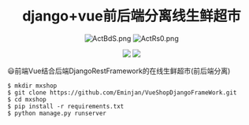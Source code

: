 <h1 align="center">django+vue前后端分离线生鲜超市</h1>
<p align="center">
<img src="https://s2.ax1x.com/2019/04/03/ActBdS.png" alt="ActBdS.png" border="0" />
 <img src="https://s2.ax1x.com/2019/04/03/ActRs0.png" alt="ActRs0.png" border="0" />
</p>
<p align="center">
  <img src="https://img.shields.io/badge/language-Python3.5+-blue.svg">
  <img src="https://img.shields.io/badge/FrameWork-Django1.11-green.svg">
</p>


😃前端Vue结合后端DjangoRestFramework的在线生鲜超市(前后端分离)


```
$ mkdir mxshop
$ git clone https://github.com/Eminjan/VueShopDjangoFrameWork.git
$ cd mxshop
$ pip install -r requirements.txt 
$ python manage.py runserver
```
